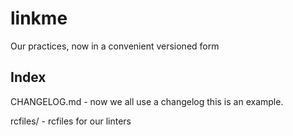 # linkme
Our practices, now in a convenient versioned form

## Index
CHANGELOG.md - now we all use a changelog this is an example.

rcfiles/ - rcfiles for our linters 
